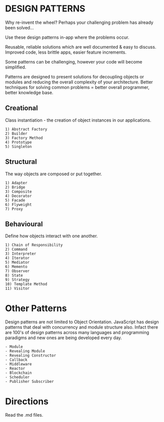 # DESIGN PATTERNS

Why re-invent the wheel? Perhaps your challenging problem has already been solved... 

Use these design patterns in-app where the problems occur.

Reusable, reliable solutions which are well documented & easy to discuss. Improved code, less brittle apps, easier feature increments. 

Some patterns can be challenging, however your code will become simplified.

Patterns are designed to present solutions for decoupling objects or modules and reducing the overall complexity of your architecture. Better techniques for solving common problems = better overall programmer, better knowledge base.

## Creational

Class instantiation - the creation of object instances in our applications.

```
1) Abstract Factory
2) Builder
3) Factory Method
4) Prototype
5) Singleton
```

## Structural

The way objects are composed or put together.

```
1) Adapter
2) Bridge
3) Composite
4) Decorator
5) Facade
6) Flyweight
7) Proxy
```

## Behavioural

Define how objects interact with one another.

```
1) Chain of Responsibility
2) Command
3) Interpreter
4) Iterator
5) Mediator
6) Memento
7) Observer
8) State
9) Strategy
10) Template Method
11) Visitor
```

# Other Patterns

Design patterns are not limited to Object Orientation. JavaScript has design patterns that deal with concurrency and module structure also. Infact there are 100's of design patterns across many languages and programming paradigms and new ones are being developed every day.

```
- Module
- Revealing Module
- Revealing Constructor
- Callback
- Middleware
- Reactor
- Blockchain
- Scheduler
- Publisher Subscriber
```

# Directions

Read the .md files.
